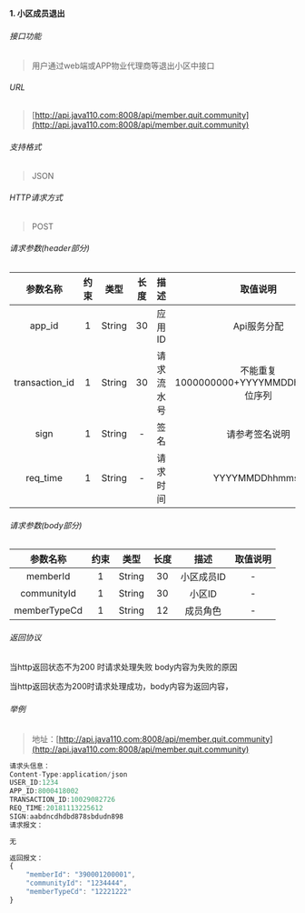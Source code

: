 

**1\. 小区成员退出**
###### 接口功能
> 用户通过web端或APP物业代理商等退出小区中接口

###### URL
> [http://api.java110.com:8008/api/member.quit.community](http://api.java110.com:8008/api/member.quit.community)

###### 支持格式
> JSON

###### HTTP请求方式
> POST

###### 请求参数(header部分)
|参数名称|约束|类型|长度|描述|取值说明|
| :-: | :-: | :-: | :-: | :-: | :-:|
|app_id|1|String|30|应用ID|Api服务分配                      |
|transaction_id|1|String|30|请求流水号|不能重复 1000000000+YYYYMMDDhhmmss+6位序列 |
|sign|1|String|-|签名|请参考签名说明|
|req_time|1|String|-|请求时间|YYYYMMDDhhmmss|

###### 请求参数(body部分)
|参数名称|约束|类型|长度|描述|取值说明|
| :-: | :-: | :-: | :-: | :-: | :-: |
|memberId|1|String|30|小区成员ID|-|
|communityId|1|String|30|小区ID|-|
|memberTypeCd|1|String|12|成员角色|-|

###### 返回协议

当http返回状态不为200 时请求处理失败 body内容为失败的原因

当http返回状态为200时请求处理成功，body内容为返回内容，



###### 举例
> 地址：[http://api.java110.com:8008/api/member.quit.community](http://api.java110.com:8008/api/member.quit.community)

``` javascript
请求头信息：
Content-Type:application/json
USER_ID:1234
APP_ID:8000418002
TRANSACTION_ID:10029082726
REQ_TIME:20181113225612
SIGN:aabdncdhdbd878sbdudn898
请求报文：

无

返回报文：
{
	"memberId": "390001200001",
	"communityId": "1234444",
	"memberTypeCd": "12221222"
}

```
